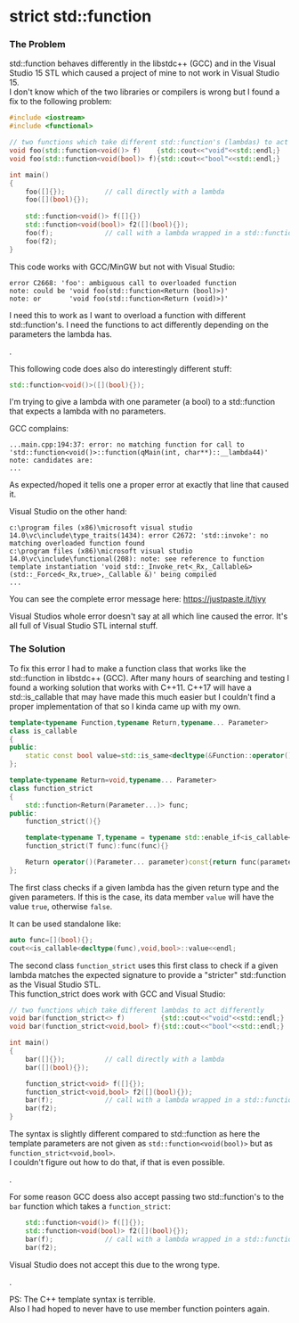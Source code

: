 # strict std::function

### The Problem

std::function behaves differently in the libstdc++ (GCC) and in the Visual Studio 15 STL which caused a project of mine to not
work in Visual Studio 15.  
I don't know which of the two libraries or compilers is wrong but I found a fix to the following problem:
```C++
#include <iostream>
#include <functional>

// two functions which take different std::function's (lambdas) to act differently
void foo(std::function<void()> f)    {std::cout<<"void"<<std::endl;}
void foo(std::function<void(bool)> f){std::cout<<"bool"<<std::endl;}

int main()
{
    foo([]{});          // call directly with a lambda
    foo([](bool){});
    
    std::function<void()> f([]{})
    std::function<void(bool)> f2([](bool){});
    foo(f);             // call with a lambda wrapped in a std::function
    foo(f2);
}
```
This code works with GCC/MinGW but not with Visual Studio:
```
error C2668: 'foo': ambiguous call to overloaded function
note: could be 'void foo(std::function<Return (bool)>)'
note: or       'void foo(std::function<Return (void)>)'
```

I need this to work as I want to overload a function with different std::function's. I need the functions to act differently
depending on the parameters the lambda has.

.  

This following code does also do interestingly different stuff:
```C++
std::function<void()>([](bool){});
```
I'm trying to give a lambda with one parameter (a bool) to a std::function that expects a lambda with no parameters.

GCC complains:
```
...main.cpp:194:37: error: no matching function for call to 'std::function<void()>::function(qMain(int, char**)::__lambda44)'
note: candidates are:
...
```
As expected/hoped it tells one a proper error at exactly that line that caused it.

Visual Studio on the other hand:
```
c:\program files (x86)\microsoft visual studio 14.0\vc\include\type_traits(1434): error C2672: 'std::invoke': no matching overloaded function found
c:\program files (x86)\microsoft visual studio 14.0\vc\include\functional(208): note: see reference to function template instantiation 'void std::_Invoke_ret<_Rx,_Callable&>(std::_Forced<_Rx,true>,_Callable &)' being compiled
...
```
You can see the complete error message here: https://justpaste.it/tjvy

Visual Studios whole error doesn't say at all which line caused the error. It's all full of Visual Studio STL internal stuff.

### The Solution

To fix this error I had to make a function class that works like the std::function in libstdc++ (GCC). After many hours of
searching and testing I found a working solution that works with C++11. C++17 will have a std::is_callable that may have made
this much easier but I couldn't find a proper implementation of that so I kinda came up with my own.

```C++
template<typename Function,typename Return,typename... Parameter>
class is_callable
{
public:
    static const bool value=std::is_same<decltype(&Function::operator()),Return(Function::*)(Parameter...)const>::value;
};

template<typename Return=void,typename... Parameter>
class function_strict
{
    std::function<Return(Parameter...)> func;
public:
    function_strict(){}

    template<typename T,typename = typename std::enable_if<is_callable<T,Return,Parameter...>::value>::type>
    function_strict(T func):func(func){}

    Return operator()(Parameter... parameter)const{return func(parameter...);}
};
```
The first class checks if a given lambda has the given return type and the given parameters. If this is the case, its
data member `value` will have the value `true`, otherwise `false`.

It can be used standalone like:
```C++
auto func=[](bool){};
cout<<is_callable<decltype(func),void,bool>::value<<endl;
```

The second class `function_strict` uses this first class to check if a given lambda matches the expected signature to provide
a "stricter" std::function as the Visual Studio STL.  
This function_strict does work with GCC and Visual Studio:
```C++
// two functions which take different lambdas to act differently
void bar(function_strict<> f)         {std::cout<<"void"<<std::endl;}
void bar(function_strict<void,bool> f){std::cout<<"bool"<<std::endl;}

int main()
{
    bar([]{});          // call directly with a lambda
    bar([](bool){});

    function_strict<void> f([]{});
    function_strict<void,bool> f2([](bool){});
    bar(f);             // call with a lambda wrapped in a std::function
    bar(f2);
}
```

The syntax is slightly different compared to std::function as here the template parameters are not given
as `std::function<void(bool)>` but as `function_strict<void,bool>`.  
I couldn't figure out how to do that, if that is even possible.

.  

For some reason GCC doess also accept passing two std::function's to the `bar` function which takes a `function_strict`:
```C++
    std::function<void()> f([]{});
    std::function<void(bool)> f2([](bool){});
    bar(f);             // call with a lambda wrapped in a std::function
    bar(f2);
```
Visual Studio does not accept this due to the wrong type.

.    

PS: The C++ template syntax is terrible.  
Also I had hoped to never have to use member function pointers again.
